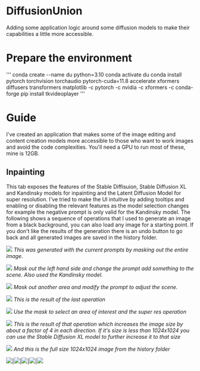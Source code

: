# DiffusionUnion
Adding some application logic around some diffusion models to make their capabilities a little more accessible.

# Prepare the environment
'''
conda create --name du python=3.10
conda activate du
conda install pytorch torchvision torchaudio pytorch-cuda=11.8 accelerate xformers diffusers transformers matplotlib -c pytorch -c nvidia -c xformers -c conda-forge 
pip install tkvideoplayer
'''

# Guide
I've created an application that makes some of the image editing and content creation models more accessible to those who want to work images and avoid the code complexities. You'll need a GPU to run most of these, mine is 12GB.

## Inpainting
This tab exposes the features of the Stable Diffisuion, Stable Diffusion XL and Kandinsky models for inpainting and the Latent Diffusion Model for super resolution. I've tried to make the UI intuitive by adding tooltips and enabling or disabling the relevant features as the model selection changes for example the negative prompt is only valid for the Kandinsky model. The following shows a sequence of operations that I used to generate an image from a black background, you can also load any image for a starting point. If you don't like the results of the generation there is an undo button to go back and all generated images are saved in the history folder.

![](./assets/1.png)
*This was generated with the current prompts by masking out the entire image.*

![](./assets/2.png)
*Mask out the left hand side and change the prompt add something to the scene. Also used the Kandinsky model.*

![](./assets/3.png)
*Mask out another area and modify the prompt to adjust the scene.*

![](./assets/4.png)
*This is the result of the last operation*

![](./assets/5.png)
*Use the mask to select an area of interest and the super res operation*

![](./assets/6.png)
*This is the result of that operation which increases the image size by about a factor of 4 in each direction. If it's size is less than 1024x1024 you can use the Stable Diffusion XL model to further increase it to that size*

![](./assets/7.png)
*And this is the full size 1024x1024 image from the history folder*




![](./assets/mountain.png)|![](./assets/creature.png)|![](./assets/river_in_storm.png)|![](./assets/river_cat_1.png)|![](./assets/river_cat_2.png)
